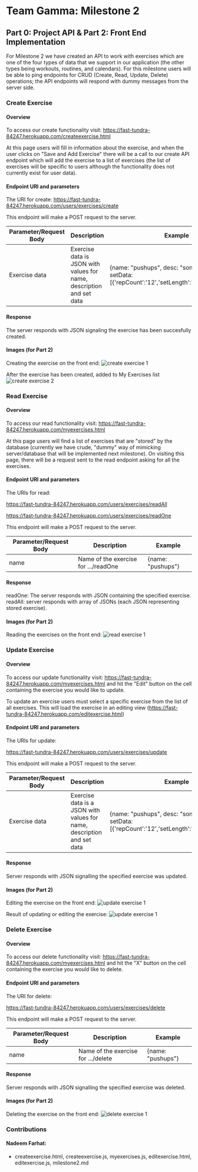 # Team Gamma: Milestone 2

## Part 0: Project API & Part 2: Front End Implementation
For Milestone 2 we have created an API to work with exercises which are one of the four types of data that we support in our application (the other types being workouts, routines, and calendars). For this milestone users will be able to ping endpoints for CRUD (Create, Read, Update, Delete) operations; the API endpoints will respond with dummy messages from the server side. 

### Create Exercise

#### Overview

To access our create functionality visit: https://fast-tundra-84247.herokuapp.com/createexercise.html

At this page users will fill in information about the exercise, and when the user clicks on "Save and Add Exercise" there will be a call to our create API endpoint which will add the exercise to a list of exercises (the list of exercises will be specific to users although the functionality does not currently exist for user data).

#### Endpoint URI and parameters

The URI for create: https://fast-tundra-84247.herokuapp.com/users/exercises/create

This endpoint will make a POST request to the server.

| Parameter/Request Body| Description| Example|
|-------------------|------------|--------|
| Exercise data | Exercise data is JSON with values for name, description and set data| {name: "pushups", desc: "some pushups", setData: [{'repCount':'12','setLength':'','restTime':'30'}]}|

#### Response

The server responds with JSON signaling the exercise has been succesfully created.

#### Images (for Part 2)

Creating the exercise on the front end:
![create exercise 1](https://github.com/Internlol/cs326-final-gamma/blob/master/docs/img/milestone2create.png)

After the exercise has been created, added to My Exercises list 
![create exercise 2](https://github.com/Internlol/cs326-final-gamma/blob/master/docs/img/milestone2create2.png)

### Read Exercise

#### Overview

To access our read functionality visit: https://fast-tundra-84247.herokuapp.com/myexercises.html

At this page users will find a list of exercises that are "stored" by the database (currently we have crude, "dummy" way of mimicking server/database that will be implemented next milestone). On visiting this page, there will be a request sent to the read endpoint asking for all the exercises. 

#### Endpoint URI and parameters

The URIs for read: 

https://fast-tundra-84247.herokuapp.com/users/exercises/readAll

https://fast-tundra-84247.herokuapp.com/users/exercises/readOne


This endpoint will make a POST request to the server.

| Parameter/Request Body| Description| Example|
|-------------------|------------|--------|
| name | Name of the exercise for .../readOne | {name: "pushups"}|

#### Response

readOne: The server responds with JSON containing the specified exercise.
readAll: server responds with array of JSONs (each JSON representing stored exercise).

#### Images (for Part 2)

Reading the exercises on the front end:
![read exercise 1](https://github.com/Internlol/cs326-final-gamma/blob/master/docs/img/milestone2read.png)

### Update Exercise

#### Overview

To access our update functionality visit: https://fast-tundra-84247.herokuapp.com/myexercises.html and hit the "Edit" button on the cell containing the exercise you would like to update.

To update an exercise users must select a specific exercise from the list of all exercises. This will load the exercise in an editing view (https://fast-tundra-84247.herokuapp.com/editexercise.html)

#### Endpoint URI and parameters

The URIs for update: 

https://fast-tundra-84247.herokuapp.com/users/exercises/update

This endpoint will make a POST request to the server.

| Parameter/Request Body| Description| Example|
|-------------------|------------|--------|
| Exercise data | Exercise data is a JSON with values for name, description and set data| {name: "pushups", desc: "some pushups", setData: [{'repCount':'12','setLength':'','restTime':'30'}]}|

#### Response

Server responds with JSON signalling the specified exercise was updated.

#### Images (for Part 2)

Editing the exercise on the front end:
![update exercise 1](https://github.com/Internlol/cs326-final-gamma/blob/master/docs/img/milestone2update.png)

Result of updating or editing the exercise:
![update exercise 1](https://github.com/Internlol/cs326-final-gamma/blob/master/docs/img/milestone2update2.png)

### Delete Exercise

#### Overview

To access our delete functionality visit: https://fast-tundra-84247.herokuapp.com/myexercises.html and hit the "X" button on the cell containing the exercise you would like to delete.

#### Endpoint URI and parameters

The URI for delete: 

https://fast-tundra-84247.herokuapp.com/users/exercises/delete

This endpoint will make a POST request to the server.

| Parameter/Request Body| Description| Example|
|-------------------|------------|--------|
| name | Name of the exercise for .../delete | {name: "pushups"}|

#### Response

Server responds with JSON signalling the specified exercise was deleted.

#### Images (for Part 2)

Deleting the exercise on the front end:
![delete exercise 1](https://github.com/Internlol/cs326-final-gamma/blob/master/docs/img/milestone2delete.png)

### Contributions
#### Nadeem Farhat:
- createexercise.html, createexercise.js, myexercises.js, editexercise.html, editexercise.js, milestone2.md
